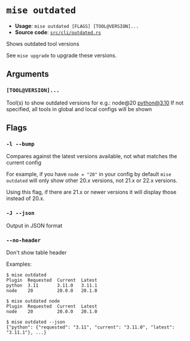 # `mise outdated`

- **Usage**: `mise outdated [FLAGS] [TOOL@VERSION]...`
- **Source code**: [`src/cli/outdated.rs`](https://github.com/jdx/mise/blob/main/src/cli/outdated.rs)

Shows outdated tool versions

See `mise upgrade` to upgrade these versions.

## Arguments

### `[TOOL@VERSION]...`

Tool(s) to show outdated versions for
e.g.: node@20 python@3.10
If not specified, all tools in global and local configs will be shown

## Flags

### `-l --bump`

Compares against the latest versions available, not what matches the current config

For example, if you have `node = "20"` in your config by default `mise outdated` will only
show other 20.x versions, not 21.x or 22.x versions.

Using this flag, if there are 21.x or newer versions it will display those instead of 20.x.

### `-J --json`

Output in JSON format

### `--no-header`

Don't show table header

Examples:

```
$ mise outdated
Plugin  Requested  Current  Latest
python  3.11       3.11.0   3.11.1
node    20         20.0.0   20.1.0

$ mise outdated node
Plugin  Requested  Current  Latest
node    20         20.0.0   20.1.0

$ mise outdated --json
{"python": {"requested": "3.11", "current": "3.11.0", "latest": "3.11.1"}, ...}
```
